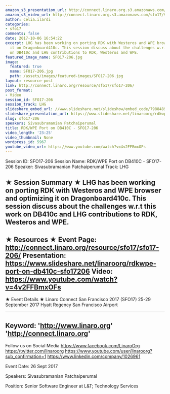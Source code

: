 ```yaml
---
amazon_s3_presentation_url: http://connect.linaro.org.s3.amazonaws.com/sfo17/Presentations/SFO17-206%20RDK%252FWPE%20Port%20on%20DragonBoard%20410c.pdf
amazon_s3_video_url: http://connect.linaro.org.s3.amazonaws.com/sfo17/Videos/SFO17-206%20RDK%20%20WPE%20Port%20on%20DB410C.mp4
author: celia.ilardi
categories:
- sfo17
comments: false
date: 2017-10-06 16:54:22
excerpt: LHG has been working on porting RDK with Westeros and WPE browser and optimizing
  it on Dragonboard410c. This session discuss about the challenges w.r.t this work
  on DB410c and LHG contributions to RDK, Westeros and WPE.
featured_image_name: SFO17-206.jpg
image:
  featured: true
  name: SFO17-206.jpg
  path: /assets/images/featured-images/SFO17-206.jpg
layout: resource-post
link: http://connect.linaro.org/resource/sfo17/sfo17-206/
post_format:
- Video
session_id: SFO17-206
session_track: LHG
slideshare_embed_url: //www.slideshare.net/slideshow/embed_code/79884899
slideshare_presentation_url: https://www.slideshare.net/linaroorg/rdkwpe-port-on-db410c-sfo17206
slug: sfo17-206
speakers: Sivasubramanian Patchaiperumal
title: RDK/WPE Port on DB410C - SFO17-206
video_length: '23:25'
video_thumbnail: None
wordpress_id: 5967
youtube_video_url: https://www.youtube.com/watch?v=4v2FFBmxOFs
---
```


Session ID: SFO17-206
Session Name: RDK/WPE Port on DB410C - SFO17-206
Speaker: Sivasubramanian Patchaiperumal 
Track: LHG


★ Session Summary ★
LHG has been working on porting RDK with Westeros and WPE browser and optimizing it on Dragonboard410c. This session discuss about the challenges w.r.t this work on DB410c and LHG contributions to RDK, Westeros and WPE.
---------------------------------------------------
★ Resources ★
Event Page: http://connect.linaro.org/resource/sfo17/sfo17-206/
Presentation: https://www.slideshare.net/linaroorg/rdkwpe-port-on-db410c-sfo17206
Video: https://www.youtube.com/watch?v=4v2FFBmxOFs
 ---------------------------------------------------

★ Event Details ★
Linaro Connect San Francisco 2017 (SFO17)
25-29 September 2017
Hyatt Regency San Francisco Airport

---------------------------------------------------
Keyword: 
'http://www.linaro.org'
'http://connect.linaro.org'
---------------------------------------------------
Follow us on Social Media
https://www.facebook.com/LinaroOrg
https://twitter.com/linaroorg
https://www.youtube.com/user/linaroorg?sub_confirmation=1
https://www.linkedin.com/company/1026961

Event Date: 26 Sept 2017

Speakers: Sivasubramanian Patchaiperumal

Position: Senior Software Engineer at L&T; Technology Services